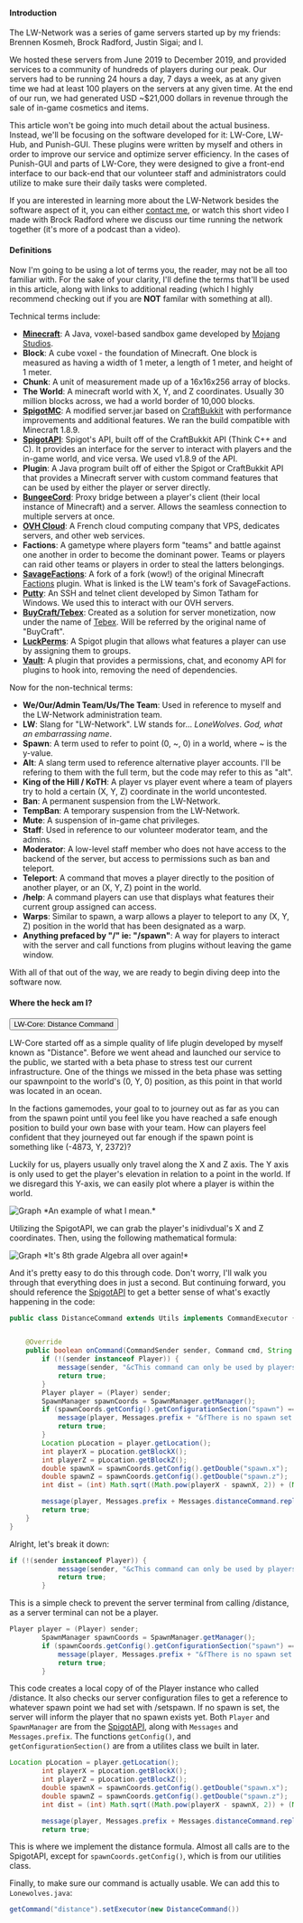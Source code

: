 #### <span class="span-underline">Introduction</span>

The LW-Network was a series of game servers started up by my friends: Brennen Kosmeh, Brock Radford, Justin Sigai; and I.

We hosted these servers from June 2019 to December 2019, and provided services to a community of hundreds of players during our peak. Our servers had to be running 24 hours a day, 7 days a week, as at any given time we had
at least 100 players on the servers at any given time. At the end of our run, we had generated USD ~$21,000 dollars in revenue through the sale of in-game cosmetics and items.

This article won't be going into much detail about the actual business. Instead, we'll be focusing on the software developed for it: LW-Core, LW-Hub, and Punish-GUI. These plugins were written by myself and others in order to improve our service and optimize server efficiency. In the cases of Punish-GUI and parts of LW-Core, they were designed to give a front-end interface to our back-end that our volunteer staff and administrators could utilize to make sure their daily tasks were completed.

If you are interested in learning more about the LW-Network besides the software aspect of it, you can either [contact me](https://www.darrenbentler.com/contact), or watch this short video I made with Brock Radford where we discuss our time running the network together (it's more of a podcast than a video).

#### <span class="span-underline">Definitions</span>

Now I'm going to be using a lot of terms you, the reader, may not be all too familiar with. For the sake of your clarity, I'll define the terms that'll be used in this article, along with links to additional reading (which I highly recommend checking out if you are **NOT** familar with something at all).

Technical terms include:

- **[Minecraft](https://en.wikipedia.org/wiki/Minecraft)**: A Java, voxel-based sandbox game developed by [Mojang Studios](https://en.wikipedia.org/wiki/Mojang_Studios).
- **Block**: A cube voxel - the foundation of Minecraft. One block is measured as having a width of 1 meter, a length of 1 meter, and height of 1 meter.
- **Chunk**: A unit of measurement made up of a 16x16x256 array of blocks.
- **The World**: A minecraft world with X, Y, and Z coordinates. Usually 30 million blocks across, we had a world border of 10,000 blocks.
- **[SpigotMC](https://www.spigotmc.org/wiki/about-spigot/)**: A modified server.jar based on [CraftBukkit](https://dev.bukkit.org/) with performance improvements and additional features. We ran the build compatible with Minecraft 1.8.9.
- **[SpigotAPI](https://hub.spigotmc.org/javadocs/bukkit/)**: Spigot's API, built off of the CraftBukkit API (Think C++ and C). It provides an interface for the server to interact with players and the in-game world, and vice versa. We used v1.8.9 of the API.
- **Plugin**: A Java program built off of either the Spigot or CraftBukkit API that provides a Minecraft server with custom command features that can be used by either the player or server directly.
- **[BungeeCord](https://www.spigotmc.org/wiki/about-bungeecord/)**: Proxy bridge between a player's client (their local instance of Minecraft) and a server. Allows the seamless connection to multiple servers at once.
- **[OVH Cloud](https://www.ovh.com/world/)**: A French cloud computing company that VPS, dedicates servers, and other web services.
- **Factions**: A gametype where players form "teams" and battle against one another in order to become the dominant power. Teams or players can raid other teams or players in order to steal the latters belongings.
- **[SavageFactions](https://github.com/lonewolvespvp/SavageFactions)**: A fork of a fork (wow!) of the original Minecraft [Factions](https://www.spigotmc.org/resources/factions.1900/) plugin. What is linked is the LW team's fork of SavageFactions.
- **[Putty](https://www.putty.org/)**: An SSH and telnet client developed by Simon Tatham for Windows. We used this to interact with our OVH servers.
- **[BuyCraft/Tebex](https://www.spigotmc.org/resources/buycraft.336/)**: Created as a solution for server monetization, now under the name of [Tebex](https://www.tebex.io/). Will be referred by the original name of "BuyCraft".
- **[LuckPerms](https://github.com/lucko/LuckPerms)**: A Spigot plugin that allows what features a player can use by assigning them to groups.
- **[Vault](https://github.com/milkbowl/Vault)**: A plugin that provides a permissions, chat, and economy API for plugins to hook into, removing the need of dependencies.

Now for the non-technical terms:

- **We/Our/Admin Team/Us/The Team**: Used in reference to myself and the LW-Network administration team.
- **LW**: Slang for "LW-Network". LW stands for... *LoneWolves*. *God, what an embarrassing name*.
- **Spawn**: A term used to refer to point (0, ~, 0) in a world, where ~ is the y-value.
- **Alt**: A slang term used to reference alternative player accounts. I'll be refering to them with the full term, but the code may refer to this as "alt".
- **King of the Hill / KoTH**: A player vs player event where a team of players try to hold a certain (X, Y, Z) coordinate in the world uncontested.
- **Ban**: A permanent suspension from the LW-Network.
- **TempBan**: A temporary suspension from the LW-Network.
- **Mute**: A suspension of in-game chat privileges.
- **Staff**: Used in reference to our volunteer moderator team, and the admins.
- **Moderator**: A low-level staff member who does not have access to the backend of the server, but access to permissions such as ban and teleport.
- **Teleport**: A command that moves a player directly to the position of another player, or an (X, Y, Z) point in the world.
- **/help**: A command players can use that displays what features their current group assigned can access.
- **Warps**: Similar to spawn, a warp allows a player to teleport to any (X, Y, Z) position in the world that has been designated as a warp.
- **Anything prefaced by "/" ie: "/spawn"**: A way for players to interact with the server and call functions from plugins without leaving the game window.

With all of that out of the way, we are ready to begin diving deep into the software now.

#### <span class="span-underline">Where the heck am I?</span>

<div class="container center-text spacer-25px">
    <a href="https://github.com/dbentler/LW-Core/blob/master/src/me/ezjamo/commands/DistanceCommand.java">
        <button type="button" id="back" onclick="" class="btn btn-dark btn-lg">LW-Core: Distance Command</button>
    </a>
</div>

LW-Core started off as a simple quality of life plugin developed by myself known as "Distance". Before we went ahead and launched our service to the public, we started with a beta phase to stress test our current infrastructure. One of the things we missed in the beta phase was setting our spawnpoint to the world's (0, Y, 0) position, as this point in that world was located in an ocean.

In the factions gamemodes, your goal to to journey out as far as you can from the spawn point until you feel like you have reached a safe enough position to build your own base with your team. How can players feel confident that they journeyed out far enough if the spawn point is something like (-4873, Y, 2372)?

Luckily for us, players usually only travel along the X and Z axis. The Y axis is only used to get the player's elevation in relation to a point in the world. If we disregard this Y-axis, we can easily plot where a player is within the world.

<img src="https://saylordotorg.github.io/text_elementary-algebra/section_06/a261b102ea95af58439ffec935b5f686.jpg#center" alt="Graph" class="center">
*An example of what I mean.*

Utilizing the SpigotAPI, we can grab the player's inidivdual's X and Z coordinates. Then, using the following mathematical formula:

<img src="https://www.gstatic.com/education/formulas2/355397047/en/distance_formula.svg" alt="Graph" class="center">
*It's 8th grade Algebra all over again!*

And it's pretty easy to do this through code. Don't worry, I'll walk you through that everything does in just a second. But continuing forward, you should reference the [SpigotAPI](https://hub.spigotmc.org/javadocs/bukkit/) to get a better sense of what's exactly happening in the code:

```java
public class DistanceCommand extends Utils implements CommandExecutor {


	@Override
	public boolean onCommand(CommandSender sender, Command cmd, String label, String[] args) {
		if (!(sender instanceof Player)) {
			message(sender, "&cThis command can only be used by players!");
			return true;
		}
		Player player = (Player) sender;
		SpawnManager spawnCoords = SpawnManager.getManager();
		if (spawnCoords.getConfig().getConfigurationSection("spawn") == null) {
			message(player, Messages.prefix + "&fThere is no spawn set.");
			return true;
		}
		Location pLocation = player.getLocation();
		int playerX = pLocation.getBlockX();
		int playerZ = pLocation.getBlockZ();
		double spawnX = spawnCoords.getConfig().getDouble("spawn.x");
		double spawnZ = spawnCoords.getConfig().getDouble("spawn.z");
		int dist = (int) Math.sqrt((Math.pow(playerX - spawnX, 2)) + (Math.pow(playerZ - spawnZ, 2)));

		message(player, Messages.prefix + Messages.distanceCommand.replace("%distance%", Integer.toString(dist)));
		return true;
	}
}
```

Alright, let's break it down:

```java
if (!(sender instanceof Player)) {
            message(sender, "&cThis command can only be used by players!");
            return true;
        }
```

This is a simple check to prevent the server terminal from calling /distance, as a server terminal can not be a player.

```java
Player player = (Player) sender;
        SpawnManager spawnCoords = SpawnManager.getManager();
        if (spawnCoords.getConfig().getConfigurationSection("spawn") == null) {
            message(player, Messages.prefix + "&fThere is no spawn set.");
            return true;
        }
```

This code creates a local copy of of the Player instance who called /distance. It also checks our server configuration files to get a reference to whatever spawn point we had set with /setspawn. If no spawn is set, the server will inform the player that no spawn exists yet. Both `Player` and `SpawnManager` are from the [SpigotAPI](https://hub.spigotmc.org/javadocs/bukkit/), along with `Messages` and `Messages.prefix`. The functions `getConfig()`, and `getConfigurationSection()` are from a utilites class we built in later.

```java
Location pLocation = player.getLocation();
		int playerX = pLocation.getBlockX();
		int playerZ = pLocation.getBlockZ();
		double spawnX = spawnCoords.getConfig().getDouble("spawn.x");
		double spawnZ = spawnCoords.getConfig().getDouble("spawn.z");
		int dist = (int) Math.sqrt((Math.pow(playerX - spawnX, 2)) + (Math.pow(playerZ - spawnZ, 2)));

		message(player, Messages.prefix + Messages.distanceCommand.replace("%distance%", Integer.toString(dist)));
		return true;
```

This is where we implement the distance formula. Almost all calls are to the SpigotAPI, except for `spawnCoords.getConfig()`, which is from our utilities class.

Finally, to make sure our command is actually usable. We can add this to `Lonewolves.java`:

```java
getCommand("distance").setExecutor(new DistanceCommand())
```

